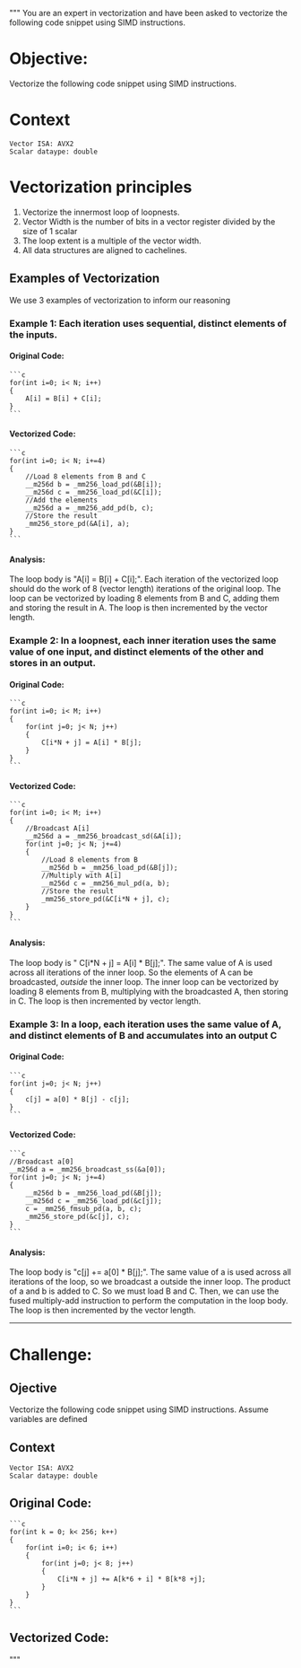   """
You are an expert in vectorization and have been asked to vectorize the following code snippet using SIMD instructions.


# Objective:
 Vectorize the following code snippet using SIMD instructions. 



# Context
    Vector ISA: AVX2
    Scalar dataype: double

# Vectorization principles
1. Vectorize the innermost loop of loopnests.
2. Vector Width is the number of bits in a vector register divided by the size of 1 scalar
3. The loop extent is a multiple of the vector width. 
4. All data structures are aligned to cachelines.

## Examples of Vectorization
We use 3 examples of vectorization to inform our reasoning
### Example 1: Each iteration uses sequential, distinct elements of the inputs.
#### Original Code: 
    ```c
    for(int i=0; i< N; i++)
    {
        A[i] = B[i] + C[i];
    }
    ```

#### Vectorized Code:
    ```c
    for(int i=0; i< N; i+=4)
    {
        //Load 8 elements from B and C
        __m256d b = _mm256_load_pd(&B[i]);
        __m256d c = _mm256_load_pd(&C[i]);
        //Add the elements
        __m256d a = _mm256_add_pd(b, c);
        //Store the result
        _mm256_store_pd(&A[i], a);
    }
    ```
#### Analysis: 
The loop body is "A[i] = B[i] + C[i];".
Each iteration of the vectorized loop should do the work of 8 (vector length) iterations of the original loop.
The loop can be vectorized by loading 8 elements from B and C, adding them and storing the result in A. 
The loop is then incremented by the vector length.
    
    
### Example 2: In a loopnest, each inner iteration uses the same value of one input, and distinct elements of the other and stores in an output.
#### Original Code:
    ```c
    for(int i=0; i< M; i++)
    {
        for(int j=0; j< N; j++)
        {
            C[i*N + j] = A[i] * B[j];
        }
    }
    ```

#### Vectorized Code:
    ```c
    for(int i=0; i< M; i++)
    {
        //Broadcast A[i]
        __m256d a = _mm256_broadcast_sd(&A[i]);
        for(int j=0; j< N; j+=4)
        {
            //Load 8 elements from B
            __m256d b = _mm256_load_pd(&B[j]);
            //Multiply with A[i]
            __m256d c = _mm256_mul_pd(a, b);
            //Store the result
            _mm256_store_pd(&C[i*N + j], c);
        }
    }
    ```

#### Analysis: 
The loop body is " C[i*N + j] = A[i] * B[j];".
The same value of A is used across all iterations of the inner loop.
So the elements of A can be broadcasted, *outside* the inner loop.
The inner loop can be vectorized by loading 8 elements from B, multiplying with the broadcasted A, then storing in C.
The loop is then incremented by vector length.
    
### Example 3: In a loop, each iteration uses the same value of A, and distinct elements of B and accumulates into an output C
#### Original Code:
    ```c
    for(int j=0; j< N; j++)
    {
        c[j] = a[0] * B[j] - c[j];
    }
    ```

#### Vectorized Code:
    ```c
    //Broadcast a[0]
    __m256d a = _mm256_broadcast_ss(&a[0]);
    for(int j=0; j< N; j+=4)
    {
        __m256d b = _mm256_load_pd(&B[j]);
        __m256d c = _mm256_load_pd(&c[j]);
        c = _mm256_fmsub_pd(a, b, c);
        _mm256_store_pd(&c[j], c);
    }
    ```
#### Analysis: 
The loop body is "c[j] += a[0] * B[j];".
The same value of a is used across all iterations of the loop, so we broadcast a outside the inner loop.
The product of a and b is added to C. So we must load B and C. 
Then, we can use the fused multiply-add instruction to perform the computation in the loop body.
The loop is then incremented by the vector length.

    

---

# Challenge:
## Ojective
 Vectorize the following code snippet using SIMD instructions. Assume variables are defined
## Context
    Vector ISA: AVX2
    Scalar dataype: double
## Original Code: 
    ```c
    for(int k = 0; k< 256; k++)
    {
        for(int i=0; i< 6; i++)
        {
            for(int j=0; j< 8; j++)
            {   
                C[i*N + j] += A[k*6 + i] * B[k*8 +j];
            }
        }
    }
    ```
## Vectorized Code:

"""
